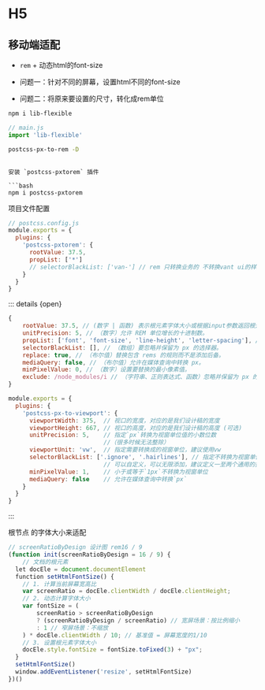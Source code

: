 # H5

## 移动端适配

+ `rem` + 动态html的font-size

+ 问题一：针对不同的屏幕，设置html不同的font-size
+ 问题二：将原来要设置的尺寸，转化成rem单位


```bash
npm i lib-flexible
```

```js
// main.js
import 'lib-flexible'
```

```bash
postcss-px-to-rem -D
```

```

安装 `postcss-pxtorem` 插件

```bash
npm i postcss-pxtorem
```

项目文件配置
```js
// postcss.config.js
module.exports = {
  plugins: {
    'postcss-pxtorem': {
      rootValue: 37.5,
      propList: ['*']
      // selectorBlackList: ['van-'] // rem 只转换业务的 不转换vant ui的样式
    }
  }
}
```

::: details {open}
```js
{
    rootValue: 37.5, // (数字 | 函数) 表示根元素字体大小或根据input参数返回根元素字体大小
    unitPrecision: 5, // （数字）允许 REM 单位增长的十进制数。
    propList: ['font', 'font-size', 'line-height', 'letter-spacing'], // （数组）可以从 px 变为 rem 的属性。
    selectorBlackList: [], // （数组）要忽略并保留为 px 的选择器。
    replace: true, // （布尔值）替换包含 rems 的规则而不是添加后备。
    mediaQuery: false, // （布尔值）允许在媒体查询中转换 px。
    minPixelValue: 0, // （数字）设置要替换的最小像素值。
    exclude: /node_modules/i // （字符串、正则表达式、函数）忽略并保留为 px 的文件路径。
}
```

```js
module.exports = {
  plugins: {
    'postcss-px-to-viewport': {
      viewportWidth: 375,  // 视口的宽度，对应的是我们设计稿的宽度
      viewportHeight: 667, // 视口的高度，对应的是我们设计稿的高度 (可选)
      unitPrecision: 5,    // 指定`px`转换为视窗单位值的小数位数
                           //（很多时候无法整除）
      viewportUnit: 'vw',  // 指定需要转换成的视窗单位，建议使用vw
      selectorBlackList: ['.ignore', '.hairlines'], // 指定不转换为视窗单位的类，
                           // 可以自定义，可以无限添加，建议定义一至两个通用的类名
      minPixelValue: 1,    // 小于或等于`1px`不转换为视窗单位
      mediaQuery: false    // 允许在媒体查询中转换`px`
    }
  }
}
```
:::

根节点 的字体大小来适配
```js
// screenRatioByDesign 设计图 rem16 / 9
(function init(screenRatioByDesign = 16 / 9) {
    // 文档的根元素
  let docEle = document.documentElement
  function setHtmlFontSize() {
    // 1. 计算当前屏幕宽高比
    var screenRatio = docEle.clientWidth / docEle.clientHeight;
    // 2. 动态计算字体大小
    var fontSize = (
        screenRatio > screenRatioByDesign
        ? (screenRatioByDesign / screenRatio) // 宽屏场景：按比例缩小
        : 1 // 窄屏场景：不缩放
    ) * docEle.clientWidth / 10; // 基准值 = 屏幕宽度的1/10
    // 3. 设置根元素字体大小
    docEle.style.fontSize = fontSize.toFixed(3) + "px";
  }
  setHtmlFontSize()
  window.addEventListener('resize', setHtmlFontSize)
})()
